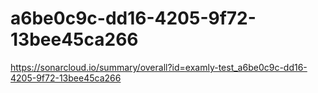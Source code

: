 # a6be0c9c-dd16-4205-9f72-13bee45ca266
https://sonarcloud.io/summary/overall?id=examly-test_a6be0c9c-dd16-4205-9f72-13bee45ca266
